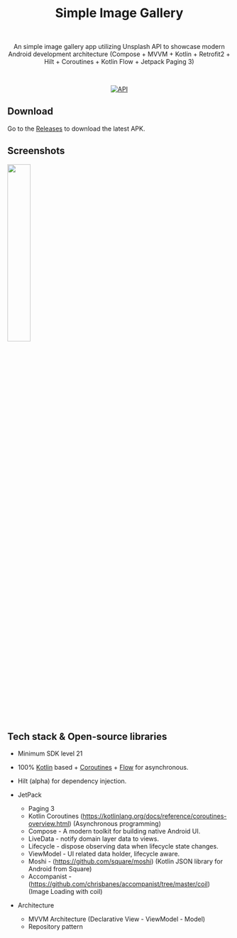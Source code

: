 <h1 align="center">Simple Image Gallery</h1></br>
<p align="center">  
An simple image gallery app utilizing Unsplash API to showcase modern Android development architecture (Compose + MVVM + Kotlin + Retrofit2 + Hilt + Coroutines + Kotlin Flow + Jetpack Paging 3) 
</p>
</br>

<p align="center">
  <a href="https://android-arsenal.com/api?level=21"><img alt="API" src="https://img.shields.io/badge/API-21%2B-brightgreen.svg?style=flat"/></a>
</p>

## Download
Go to the [Releases](https://github.com/shakil807g/NewzCompose/releases) to download the latest APK.

## Screenshots
<p align="left">
<img src="/demo/demo.gif" width="32%"/>
</p>


## Tech stack & Open-source libraries
- Minimum SDK level 21
- 100% [Kotlin](https://kotlinlang.org/) based + [Coroutines](https://github.com/Kotlin/kotlinx.coroutines) + [Flow](https://kotlin.github.io/kotlinx.coroutines/kotlinx-coroutines-core/kotlinx.coroutines.flow/) for asynchronous.
- Hilt (alpha) for dependency injection.
- JetPack
  - Paging 3
  - Kotlin Coroutines (https://kotlinlang.org/docs/reference/coroutines-overview.html) (Asynchronous programming)
  - Compose - A modern toolkit for building native Android UI.
  - LiveData - notify domain layer data to views.
  - Lifecycle - dispose observing data when lifecycle state changes.
  - ViewModel - UI related data holder, lifecycle aware.
  - Moshi - (https://github.com/square/moshi) (Kotlin JSON library for Android from Square)
  - Accompanist - (https://github.com/chrisbanes/accompanist/tree/master/coil) (Image Loading with coil)

- Architecture
  - MVVM Architecture (Declarative View - ViewModel - Model)
  - Repository pattern
